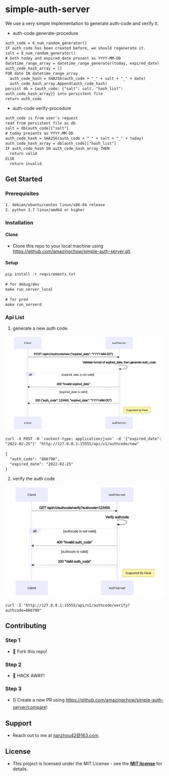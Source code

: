 # simple-auth-server

We use a very simple implementation to generate auth-code and verify it. 

* auth-code generate-procedure

```text
auth_code = 6_num_random_generator()
IF auth_code has been created before, we should regenerate it.
salt = 8_num_random_generator()
# both today and expired_date present as YYYY-MM-DD
datetime_range_array = datetime_range_generator(today, expired_date)
auth_code_hash_array = []
FOR date IN datetime_range_array
  auth_code_hash = SHA256(auth_code + "_" + salt + "_" + date)
  auth_code_hash_array.Append(auth_code_hash)
persist db = {auth_code: {"salt": salt, "hash_list": auth_code_hash_array}} into persistent file
return auth_code
```

* auth-code verify-procedure

```text
auth_code is from user's request
read from persistent file as db
salt = db[auth_code]["salt"]
# today presents as YYYY-MM-DD
auth_code_hash = SHA256(auth_code + "_" + salt + "_" + today)
auth_code_hash_array = db[auth_code]["hash_list"]
IF auth_code_hash IN auth_code_hash_array THEN
  return valid
ELSE
  return invalid
``` 

## Get Started

### Prerequisites

```text
1. debian/ubuntu/centos linux/x86-64 release
2. python 3.7 linux/amd64 or higher
```

### Installation

#### Clone

* Clone this repo to your local machine using https://github.com/amazingchow/simple-auth-server.git.

#### Setup

```shell
pip install -r requirements.txt

# for debug/dev
make run_server_local

# for prod
make run_serverd
```

### Api List

1. generate a new auth code

![new_auth_code](doc/imgs/new_auth_code.png)

```shell
curl -X POST -H 'content-type: application/json' -d '{"expired_date": "2022-02-25"}' "http://127.0.0.1:15555/api/v1/authcode/new"

{
  "auth_code": "866790", 
  "expired_date": "2022-02-25"
}
```

2. verify the auth code

![verify_auth_code](doc/imgs/verify_auth_code.png)

```shell
curl -I "http://127.0.0.1:15555/api/v1/authcode/verify?authcode=866790"
```

## Contributing

### Step 1

* 🍴 Fork this repo!

### Step 2

* 🔨 HACK AWAY!

### Step 3

* 🔃 Create a new PR using https://github.com/amazingchow/simple-auth-server/compare!

## Support

* Reach out to me at <jianzhou42@163.com>.

## License

* This project is licensed under the MIT License - see the **[MIT license](http://opensource.org/licenses/mit-license.php)** for details.
